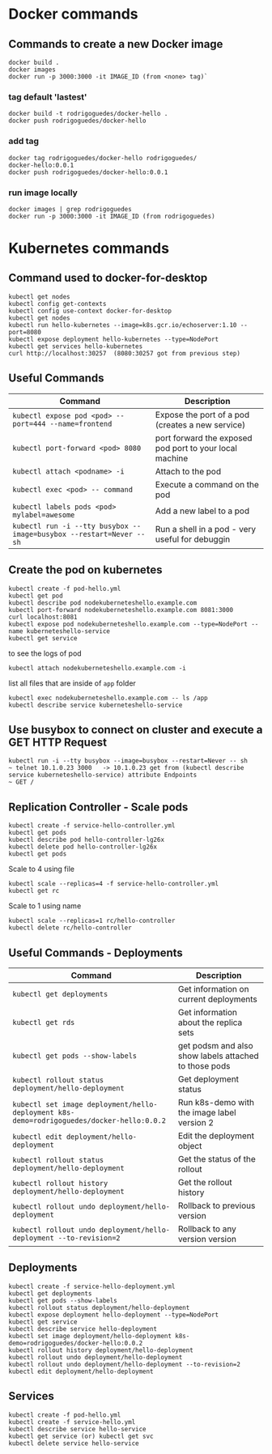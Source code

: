 # Docker commands

## Commands to create a new Docker image
```
docker build .
docker images
docker run -p 3000:3000 -it IMAGE_ID (from <none> tag)`
```

### tag default 'lastest'
```
docker build -t rodrigoguedes/docker-hello .
docker push rodrigoguedes/docker-hello
```

### add tag
```
docker tag rodrigoguedes/docker-hello rodrigoguedes/
docker-hello:0.0.1
docker push rodrigoguedes/docker-hello:0.0.1
```

### run image locally
```
docker images | grep rodrigoguedes
docker run -p 3000:3000 -it IMAGE_ID (from rodrigoguedes)
```

# Kubernetes commands

## Command used to docker-for-desktop
```
kubectl get nodes
kubectl config get-contexts
kubectl config use-context docker-for-desktop
kubectl get nodes
kubectl run hello-kubernetes --image=k8s.gcr.io/echoserver:1.10 --port=8080
kubectl expose deployment hello-kubernetes --type=NodePort
kubectl get services hello-kubernetes
curl http://localhost:30257  (8080:30257 got from previous step)
```

## Useful Commands

| Command                                                              | Description                                      |
| -------------------------------------------------------------------- | ------------------------------------------------ |
| `kubectl expose pod <pod> --port=444 --name=frontend`                | Expose the port of a pod (creates a new service) |
| `kubectl port-forward <pod> 8080`                                    | port forward the exposed pod port to your local machine |
| `kubectl attach <podname> -i`                                        | Attach to the pod |
| `kubectl exec <pod> -- command`                                      | Execute a command on the pod |
| `kubectl labels pods <pod> mylabel=awesome`                          | Add a new label to a pod |
| `kubectl run -i --tty busybox --image=busybox --restart=Never -- sh` | Run a shell in a pod - very useful for debuggin |


## Create the pod on kubernetes
```
kubectl create -f pod-hello.yml
kubectl get pod
kubectl describe pod nodekuberneteshello.example.com
kubectl port-forward nodekuberneteshello.example.com 8081:3000
curl localhost:8081
kubectl expose pod nodekuberneteshello.example.com --type=NodePort --name kuberneteshello-service
kubectl get service
```
to see the logs of pod
```
kubectl attach nodekuberneteshello.example.com -i
```
list all files that are inside of `app` folder
```
kubectl exec nodekuberneteshello.example.com -- ls /app
kubectl describe service kuberneteshello-service
``` 

## Use busybox to connect on cluster and execute a GET HTTP Request
```
kubectl run -i --tty busybox --image=busybox --restart=Never -- sh
~ telnet 10.1.0.23 3000   -> 10.1.0.23 get from (kubectl describe service kuberneteshello-service) attribute Endpoints
~ GET /
```

## Replication Controller - Scale pods
```
kubectl create -f service-hello-controller.yml
kubectl get pods
kubectl describe pod hello-controller-lg26x
kubectl delete pod hello-controller-lg26x
kubectl get pods
```
Scale to 4 using file
```
kubectl scale --replicas=4 -f service-hello-controller.yml
kubectl get rc
```

Scale to 1 using name
```
kubectl scale --replicas=1 rc/hello-controller
kubectl delete rc/hello-controller
```

## Useful Commands - Deployments
| Command                                                              | Description                                      |
| -------------------------------------------------------------------- | ------------------------------------------------ |
| `kubectl get deployments`                                            | Get information on current deployments   |
| `kubectl get rds`                                                    | Get information about the replica sets |
| `kubectl get pods --show-labels`                                     | get podsm and also show labels attached to those pods |
| `kubectl rollout status deployment/hello-deployment`                 | Get deployment status |
| `kubectl set image deployment/hello-deployment k8s-demo=rodrigoguedes/docker-hello:0.0.2` | Run k8s-demo with the image label version 2 |
| `kubectl edit deployment/hello-deployment`                           | Edit the deployment object |
| `kubectl rollout status deployment/hello-deployment`                 | Get the status of the rollout |
| `kubectl rollout history deployment/hello-deployment`                | Get the rollout history |
| `kubectl rollout undo deployment/hello-deployment`                   | Rollback to previous version |
| `kubectl rollout undo deployment/hello-deployment --to-revision=2`   | Rollback to any version version |

## Deployments
```
kubectl create -f service-hello-deployment.yml
kubectl get deployments
kubectl get pods --show-labels
kubectl rollout status deployment/hello-deployment
kubectl expose deployment hello-deployment --type=NodePort
kubectl get service
kubectl describe service hello-deployment
kubectl set image deployment/hello-deployment k8s-demo=rodrigoguedes/docker-hello:0.0.2
kubectl rollout history deployment/hello-deployment
kubectl rollout undo deployment/hello-deployment
kubectl rollout undo deployment/hello-deployment --to-revision=2
kubectl edit deployment/hello-deployment
```

## Services
```
kubectl create -f pod-hello.yml
kubectl create -f service-hello.yml
kubectl describe service hello-service
kubectl get service (or) kubectl get svc
kubectl delete service hello-service
```